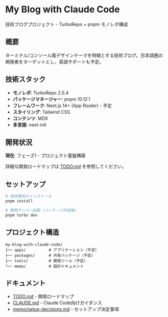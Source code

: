 # My Blog with Claude Code

技術ブログプロジェクト - TurboRepo + pnpm モノレポ構成

## 概要

ターミナル/コンソール風デザインテーマを特徴とする技術ブログ。日本語圏の開発者をターゲットとし、英語サポートも予定。

## 技術スタック

- **モノレポ**: TurboRepo 2.5.4
- **パッケージマネージャー**: pnpm 10.12.1
- **フレームワーク**: Next.js 14+ (App Router) - 予定
- **スタイリング**: Tailwind CSS
- **コンテンツ**: MDX
- **多言語**: next-intl

## 開発状況

**現在**: フェーズ1 - プロジェクト基盤構築

詳細な開発ロードマップは [TODO.md](./TODO.md) を参照してください。

## セットアップ

```bash
# 依存関係のインストール
pnpm install

# 開発サーバー起動（パッケージ作成後）
pnpm turbo dev
```

## プロジェクト構造

```
my-blog-with-claude-code/
├── apps/          # アプリケーション（予定）
├── packages/      # 共有パッケージ（予定）
├── tools/         # 開発ツール（予定）
└── memo/          # 設計ドキュメント
```

## ドキュメント

- [TODO.md](./TODO.md) - 開発ロードマップ
- [CLAUDE.md](./CLAUDE.md) - Claude Code向けガイダンス
- [memo/setup-decisions.md](./memo/setup-decisions.md) - セットアップ決定事項